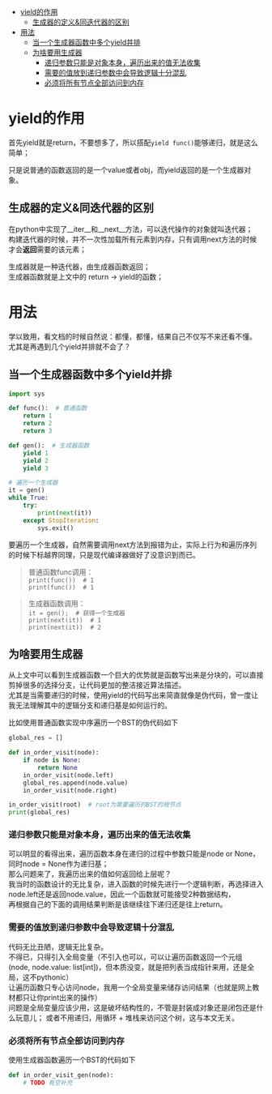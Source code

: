 - [yield的作用](#yield的作用)
  - [生成器的定义&同迭代器的区别](#生成器的定义同迭代器的区别)
- [用法](#用法)
  - [当一个生成器函数中多个yield并排](#当一个生成器函数中多个yield并排)
  - [为啥要用生成器](#为啥要用生成器)
    - [递归参数只能是对象本身，遍历出来的值无法收集](#递归参数只能是对象本身遍历出来的值无法收集)
    - [需要的值放到递归参数中会导致逻辑十分混乱](#需要的值放到递归参数中会导致逻辑十分混乱)
    - [必须将所有节点全部访问到内存](#必须将所有节点全部访问到内存)


# yield的作用
首先yield就是return，不要想多了，所以搭配`yield func()`能够递归，就是这么简单；

只是说普通的函数返回的是一个value或者obj，而yield返回的是一个生成器对象。
## 生成器的定义&同迭代器的区别
在python中实现了__iter__和__next__方法，可以迭代操作的对象就叫迭代器；  
构建迭代器的时候，并不一次性加载所有元素到内存，只有调用next方法的时候才会**返回**需要的该元素；


生成器就是一种迭代器，由生成器函数返回；  
生成器函数就是上文中的 return -> yield的函数；  
# 用法
学以致用，看文档的时候自然说：都懂，都懂，结果自己不仅写不来还看不懂。  
尤其是再遇到几个yield并排就不会了？
## 当一个生成器函数中多个yield并排

```python
import sys

def func():  # 普通函数
    return 1
    return 2
    return 3

def gen():  # 生成器函数
    yield 1
    yield 2
    yield 3

# 遍历一个生成器
it = gen()
while True:
    try:
        print(next(it))
    except StopIteration:
        sys.exit()
```
要遍历一个生成器，自然需要调用next方法到报错为止，实际上行为和遍历序列的时候下标越界同理，只是现代编译器做好了没意识到而已。  
>普通函数func调用：  
>`print(func())  # 1`  
>`print(func())  # 1`


>生成器函数调用：  
>`it = gen();  # 获得一个生成器`  
>`print(next(it))  # 1`  
>`print(next(it))  # 2`  
## 为啥要用生成器
从上文中可以看到生成器函数一个巨大的优势就是函数写出来是分块的，可以直接剪掉很多的选择分支，让代码更加的整洁接近算法描述。  
尤其是当需要递归的时候，使用yield的代码写出来简直就像是伪代码，曾一度让我无法理解其中的逻辑分支和递归基是如何运行的。

比如使用普通函数实现中序遍历一个BST的伪代码如下
```python
global_res = []

def in_order_visit(node):
    if node is None:
        return None
    in_order_visit(node.left)
    global_res.append(node.value)
    in_order_visit(node.right)

in_order_visit(root)  # root为需要遍历的BST的根节点
print(global_res)
```
### 递归参数只能是对象本身，遍历出来的值无法收集
可以明显的看得出来，遍历函数本身在递归的过程中参数只能是node or None，同时node = None作为递归基；  
那么问题来了，我遍历出来的值如何返回给上层呢？  
我当时的函数设计的无比复杂，进入函数的时候先进行一个逻辑判断，再选择进入node.left还是返回node.value，因此一个函数就可能接受2种数据结构，  
再根据自己的下面的调用结果判断是该继续往下递归还是往上return。
### 需要的值放到递归参数中会导致逻辑十分混乱
代码无比丑陋，逻辑无比复杂。  
不得已，只得引入全局变量（不引入也可以，可以让遍历函数返回一个元组(node, node.value: list[int])，但本质没变，就是把列表当成指针来用，还是全局，这不pythonic）  
让遍历函数只专心访问node，我用一个全局变量来储存访问结果（也就是网上教材都只让你print出来的操作）  
问题是全局变量应该少用，这是破坏结构性的，不管是封装成对象还是闭包还是什么玩意儿；
或者不用递归，用循环 + 堆栈来访问这个树，这与本文无关。

### 必须将所有节点全部访问到内存


使用生成器函数遍历一个BST的代码如下
```python
def in_order_visit_gen(node):
    # TODO 有空补充
```